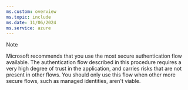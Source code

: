 ```yaml
---
ms.custom: overview
ms.topic: include
ms.date: 11/06/2024
ms.service: azure
---
```

> [!NOTE]
> Microsoft recommends that you use the most secure authentication flow available. The authentication flow described in this procedure requires a very high degree of trust in the application, and carries risks that are not present in other flows. You should only use this flow when other more secure flows, such as managed identities, aren't viable.
